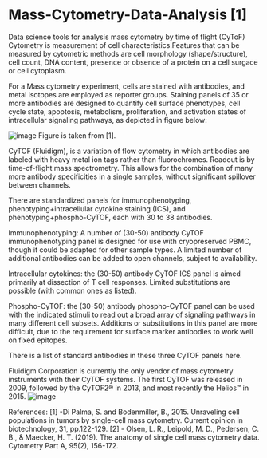 # Mass-Cytometry-Data-Analysis [1]
Data science tools for analysis mass cytometry by time of flight (CyToF)
Cytometry is measurement of cell characteristics.Features that can be measured by cytometric methods are cell morphology (shape/structure), cell count, DNA content, presence or obsence of a protein on a cell surgace or cell cytoplasm. 

For a Mass cytometry experiment, cells are stained with antibodies, and metal isotopes are employed as reporter groups. Staining panels of 35 or more antibodies are designed to quantify cell surface phenotypes, cell cycle state, apoptosis, metabolism, proliferation, and activation states of intracellular signaling pathways, as depicted in figure below:

![image](https://user-images.githubusercontent.com/10026216/137164031-819c2756-4b7c-4926-a822-cf074f11613f.png)
Figure is taken from [1].


CyTOF (Fluidigm), is a variation of flow cytometry in which antibodies are labeled with heavy metal ion tags rather than fluorochromes.  Readout is by time-of-flight mass spectrometry.  This allows for the combination of many more antibody specificities in a single samples, without significant spillover between channels.  

There are standardized panels for  immunophenotyping, phenotyping+intracellular cytokine staining (ICS), and phenotyping+phospho-CyTOF, each with 30 to 38  antibodies.   

Immunophenotyping:  A number of (30-50) antibody CyTOF immunophenotyping panel is designed for use with cryopreserved PBMC, though it could be adapted for other sample types.  A limited number of additional antibodies can be added to open channels, subject to availability.

Intracellular cytokines:  the (30-50) antibody CyTOF ICS panel is aimed primarily at dissection of T cell responses.  Limited substitutions are possible (with common ones as listed).

Phospho-CyTOF:  the (30-50) antibody phospho-CyTOF panel can be used with the indicated stimuli to read out a broad array of signaling pathways in many different cell subsets.  Additions or substitutions in this panel are more difficult, due to the requirement for surface marker antibodies to work well on fixed epitopes.

There is a list of standard antibodies in these three CyTOF panels here. 

Fluidigm Corporation is currently the only vendor of mass cytometry instruments with their CyTOF systems. The first CyTOF was released in 2009, followed by the CyTOF2® in 2013, and most recently the Helios™ in 2015. 
![image](https://user-images.githubusercontent.com/10026216/137162678-bf8cedb2-aa76-484b-9d42-9970e7a3a264.png)

References:
[1] -Di Palma, S. and Bodenmiller, B., 2015. Unraveling cell populations in tumors by single-cell mass cytometry. Current opinion in biotechnology, 31, pp.122-129.
[2] - Olsen, L. R., Leipold, M. D., Pedersen, C. B., & Maecker, H. T. (2019). The anatomy of single cell mass cytometry data. Cytometry Part A, 95(2), 156-172.
